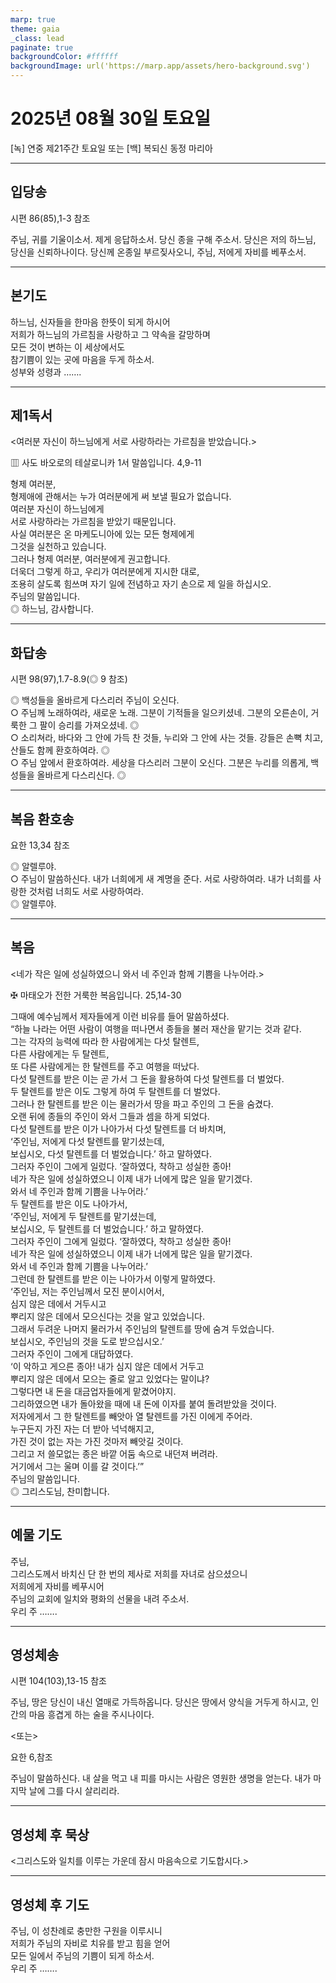 ```yaml
---
marp: true
theme: gaia
_class: lead
paginate: true
backgroundColor: #ffffff
backgroundImage: url('https://marp.app/assets/hero-background.svg')
---
```


# 2025년 08월 30일 토요일

[녹] 연중 제21주간 토요일 또는 [백] 복되신 동정 마리아  




---

## 입당송

시편 86(85),1-3 참조

주님, 귀를 기울이소서. 제게 응답하소서. 당신 종을 구해 주소서. 당신은 저의 하느님, 당신을 신뢰하나이다. 당신께 온종일 부르짖사오니, 주님, 저에게 자비를 베푸소서.  
  


---

## 본기도

하느님, 신자들을 한마음 한뜻이 되게 하시어  
저희가 하느님의 가르침을 사랑하고 그 약속을 갈망하며  
모든 것이 변하는 이 세상에서도  
참기쁨이 있는 곳에 마음을 두게 하소서.  
성부와 성령과 …….  
  


---

## 제1독서

<여러분 자신이 하느님에게 서로 사랑하라는 가르침을 받았습니다.>

▥ 사도 바오로의 테살로니카 1서 말씀입니다. 4,9-11

형제 여러분,  
형제애에 관해서는 누가 여러분에게 써 보낼 필요가 없습니다.  
여러분 자신이 하느님에게  
서로 사랑하라는 가르침을 받았기 때문입니다.  
사실 여러분은 온 마케도니아에 있는 모든 형제에게  
그것을 실천하고 있습니다.  
그러나 형제 여러분, 여러분에게 권고합니다.  
더욱더 그렇게 하고, 우리가 여러분에게 지시한 대로,  
조용히 살도록 힘쓰며 자기 일에 전념하고 자기 손으로 제 일을 하십시오.  
주님의 말씀입니다.  
◎ 하느님, 감사합니다.  
  


---

## 화답송

시편 98(97),1.7-8.9(◎ 9 참조)

◎ 백성들을 올바르게 다스리러 주님이 오신다.  
○ 주님께 노래하여라, 새로운 노래. 그분이 기적들을 일으키셨네. 그분의 오른손이, 거룩한 그 팔이 승리를 가져오셨네. ◎  
○ 소리쳐라, 바다와 그 안에 가득 찬 것들, 누리와 그 안에 사는 것들. 강들은 손뼉 치고, 산들도 함께 환호하여라. ◎  
○ 주님 앞에서 환호하여라. 세상을 다스리러 그분이 오신다. 그분은 누리를 의롭게, 백성들을 올바르게 다스리신다. ◎  
  


---

## 복음 환호송

요한 13,34 참조

◎ 알렐루야.  
○ 주님이 말씀하신다. 내가 너희에게 새 계명을 준다. 서로 사랑하여라. 내가 너희를 사랑한 것처럼 너희도 서로 사랑하여라.  
◎ 알렐루야.  
  


---

## 복음

<네가 작은 일에 성실하였으니 와서 네 주인과 함께 기쁨을 나누어라.>

✠ 마태오가 전한 거룩한 복음입니다. 25,14-30

그때에 예수님께서 제자들에게 이런 비유를 들어 말씀하셨다.  
“하늘 나라는 어떤 사람이 여행을 떠나면서 종들을 불러 재산을 맡기는 것과 같다.  
그는 각자의 능력에 따라 한 사람에게는 다섯 탈렌트,  
다른 사람에게는 두 탈렌트,  
또 다른 사람에게는 한 탈렌트를 주고 여행을 떠났다.  
다섯 탈렌트를 받은 이는 곧 가서 그 돈을 활용하여 다섯 탈렌트를 더 벌었다.  
두 탈렌트를 받은 이도 그렇게 하여 두 탈렌트를 더 벌었다.  
그러나 한 탈렌트를 받은 이는 물러가서 땅을 파고 주인의 그 돈을 숨겼다.  
오랜 뒤에 종들의 주인이 와서 그들과 셈을 하게 되었다.  
다섯 탈렌트를 받은 이가 나아가서 다섯 탈렌트를 더 바치며,  
‘주인님, 저에게 다섯 탈렌트를 맡기셨는데,  
보십시오, 다섯 탈렌트를 더 벌었습니다.’ 하고 말하였다.  
그러자 주인이 그에게 일렀다. ‘잘하였다, 착하고 성실한 종아!  
네가 작은 일에 성실하였으니 이제 내가 너에게 많은 일을 맡기겠다.  
와서 네 주인과 함께 기쁨을 나누어라.’  
두 탈렌트를 받은 이도 나아가서,  
‘주인님, 저에게 두 탈렌트를 맡기셨는데,  
보십시오, 두 탈렌트를 더 벌었습니다.’ 하고 말하였다.  
그러자 주인이 그에게 일렀다. ‘잘하였다, 착하고 성실한 종아!  
네가 작은 일에 성실하였으니 이제 내가 너에게 많은 일을 맡기겠다.  
와서 네 주인과 함께 기쁨을 나누어라.’  
그런데 한 탈렌트를 받은 이는 나아가서 이렇게 말하였다.  
‘주인님, 저는 주인님께서 모진 분이시어서,  
심지 않은 데에서 거두시고  
뿌리지 않은 데에서 모으신다는 것을 알고 있었습니다.  
그래서 두려운 나머지 물러가서 주인님의 탈렌트를 땅에 숨겨 두었습니다.  
보십시오, 주인님의 것을 도로 받으십시오.’  
그러자 주인이 그에게 대답하였다.  
‘이 악하고 게으른 종아! 내가 심지 않은 데에서 거두고  
뿌리지 않은 데에서 모으는 줄로 알고 있었다는 말이냐?  
그렇다면 내 돈을 대금업자들에게 맡겼어야지.  
그리하였으면 내가 돌아왔을 때에 내 돈에 이자를 붙여 돌려받았을 것이다.  
저자에게서 그 한 탈렌트를 빼앗아 열 탈렌트를 가진 이에게 주어라.  
누구든지 가진 자는 더 받아 넉넉해지고,  
가진 것이 없는 자는 가진 것마저 빼앗길 것이다.  
그리고 저 쓸모없는 종은 바깥 어둠 속으로 내던져 버려라.  
거기에서 그는 울며 이를 갈 것이다.’”  
주님의 말씀입니다.  
◎ 그리스도님, 찬미합니다.  
  


---

## 예물 기도

주님,  
그리스도께서 바치신 단 한 번의 제사로 저희를 자녀로 삼으셨으니  
저희에게 자비를 베푸시어  
주님의 교회에 일치와 평화의 선물을 내려 주소서.  
우리 주 …….  
  


---

## 영성체송

시편 104(103),13-15 참조

주님, 땅은 당신이 내신 열매로 가득하옵니다. 당신은 땅에서 양식을 거두게 하시고, 인간의 마음 흥겹게 하는 술을 주시나이다.  
  
<또는>  
  
요한 6,참조  
  
주님이 말씀하신다. 내 살을 먹고 내 피를 마시는 사람은 영원한 생명을 얻는다. 내가 마지막 날에 그를 다시 살리리라.  


---

## 영성체 후 묵상

<그리스도와 일치를 이루는 가운데 잠시 마음속으로 기도합시다.>  


---

## 영성체 후 기도

주님, 이 성찬례로 충만한 구원을 이루시니  
저희가 주님의 자비로 치유를 받고 힘을 얻어  
모든 일에서 주님의 기쁨이 되게 하소서.  
우리 주 …….